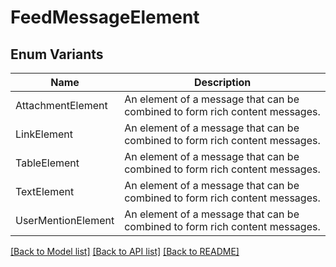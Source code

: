 # FeedMessageElement

## Enum Variants

| Name | Description |
|---- | -----|
| AttachmentElement | An element of a message that can be combined to form rich content messages. |
| LinkElement | An element of a message that can be combined to form rich content messages. |
| TableElement | An element of a message that can be combined to form rich content messages. |
| TextElement | An element of a message that can be combined to form rich content messages. |
| UserMentionElement | An element of a message that can be combined to form rich content messages. |

[[Back to Model list]](../README.md#documentation-for-models) [[Back to API list]](../README.md#documentation-for-api-endpoints) [[Back to README]](../README.md)



